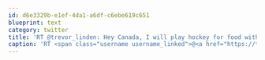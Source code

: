 ```yaml
---
id: d6e3329b-e1ef-4da1-a6df-c6ebe619c651
blueprint: text
category: twitter
title: 'RT @trevor_linden: Hey Canada, I will play hockey for food with @fiveholeforfood, will you? ow.ly/m13tP #FHFF'
caption: 'RT <span class="username username_linked">@<a href="https://twitter.com/trevor_linden" title="trevor linden">trevor_linden</a></span>: Hey Canada, I will play hockey for food with <span class="username username_linked">@<a href="https://twitter.com/fiveholeforfood" title="Five Hole For Food">fiveholeforfood</a></span>, will you? <a href="http://ow.ly/m13tP" title="http://ow.ly/m13tP" class="link link_untco">ow.ly/m13tP</a> <span class="hashtag hashtag_local">#<a href="http://tweettemp.darylchymko.ca/?tag=fhff">FHFF</a>'
---
```

